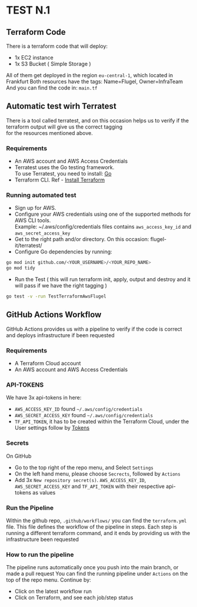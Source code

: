 # TEST N.1

## Terraform Code
There is a terraform code that will deploy:
- 1x EC2 instance
- 1x S3 Bucket ( Simple Storage )

All of them get deployed in the region `eu-central-1`, which located in Frankfurt
Both resources have the tags: Name=Flugel, Owner=InfraTeam
And you can find the code in: `main.tf`


## Automatic test wirh Terratest
There is a tool called terratest, and on this occasion helps us to verify if the terraform output will give us the correct tagging \
for the resources mentioned above.

### Requirements
- An AWS account and AWS Access Credentials
- Terratest uses the Go testing framework. \
To use Terratest, you need to install: [Go](https://golang.org/)
- Terraform CLI. Ref - [Install Terraform](https://learn.hashicorp.com/tutorials/terraform/install-cli) 

### Running automated test
- Sign up for AWS.
- Configure your AWS credentials using one of the supported methods for AWS CLI tools. \
Example:  ~/.aws/config/credentials files contains `aws_access_key_id` and `aws_secret_access_key`
- Get to the right path and/or directory. On this occasion: flugel-it/terratest/
- Configure Go dependencies by running:
```bash
go mod init github.com/<YOUR_USERNAME>/<YOUR_REPO_NAME>
go mod tidy
```
- Run the Test ( this will run terraform init, apply, output and destroy and it will pass if we have the right tagging )
```bash
go test -v -run TestTerraformAwsFlugel 
```


## GitHub Actions Workflow
GitHub Actions provides us with a pipeline to verify if the code is correct and deploys infrastructure if been requested

### Requirements
- A Terraform Cloud account
- An AWS account and AWS Access Credentials

### API-TOKENS
We have 3x api-tokens in here:
- `AWS_ACCESS_KEY_ID` found `~/.aws/config/credentials`
- `AWS_SECRET_ACCESS_KEY` found `~/.aws/config/credentials`
- `TF_API_TOKEN`, it has to be created within the Terraform Cloud, under the User settings follow by [Tokens](https://app.terraform.io/app/settings/tokens?utm_source=learn)

### Secrets
On GitHub
- Go to the top right of the repo menu, and Select `Settings`
- On the left hand menu, please choose `Secrects`, followed by `Actions`
- Add 3x `New repository secret(s)`. `AWS_ACCESS_KEY_ID`, `AWS_SECRET_ACCESS_KEY` and `TF_API_TOKEN` with their respective api-tokens as values

### Run the Pipeline
Within the github repo, `.github/workflows/` you can find the `terraform.yml` file.
This file defines the workflow of the pipeline in steps.
Each step is running a different terraform command, and it ends by providing us with the infrastructure been requested

### How to run the pipeline
The pipeline runs automatically once you push into the main branch, or made a pull request
You can find the running pipeline under `Actions` on the top of the repo menu. Continue by:
- Click on the latest workflow run
- Click on Terraform, and see each job/step status

